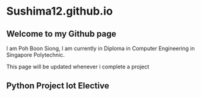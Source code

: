 # Sushima12.github.io
<h2>Welcome to my Github page</h2>
I am Poh Boon Siong, I am currently in Diploma in Computer Engineering in Singapore Polytechnic.

<p>
  This page will be updated whenever i complete a project
</p>

<h2>Python Project Iot Elective</h2>
